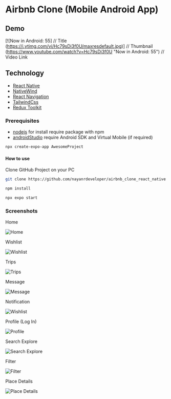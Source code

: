 # Airbnb Clone (Mobile Android App)

## Demo

[![Now in Android: 55]          // Title
(https://i.ytimg.com/vi/Hc79sDi3f0U/maxresdefault.jpg)] // Thumbnail
(https://www.youtube.com/watch?v=Hc79sDi3f0U "Now in Android: 55")    // Video Link

## Technology

- [React Native](https://reactnative.dev/)
- [NativeWind](https://www.nativewind.dev/)
- [React Navigation](https://reactnavigation.org/)
- [TailwindCss](https://tailwindcss.com/)
- [Redux Toolkit](https://redux-toolkit.js.org/)

### Prerequisites

* [nodejs](https://nodejs.org/en/download/) for install require package with npm
* [androidStudio](https://developer.android.com/studio) require Android SDK and Virtual Mobile (if required)

```bash
npx create-expo-app AwesomeProject
```

#### How to use

Clone GitHub Project on your PC

```bash
git clone https://github.com/nayanrdeveloper/airbnb_clone_react_native
```

```bash
npm install
```

```bash
npx expo start
```

### Screenshots

Home

![Home](screenshots/home_1.jpg)

Wishlist

![Wishlist](screenshots/wishlist_2.jpg)

Trips

![Trips](screenshots/trips_3.jpg)

Message

![Message](screenshots/message_4.jpg)

Notification

![Wishlist](screenshots/notification_5.jpg)

Profile (Log In)

![Profile](screenshots/profile_6.jpg)

Search Explore

![Search Explore](screenshots/search_explore_7.jpg)

Filter

![Filter](screenshots/filter_8.jpg)

Place Details

![Place Details](screenshots/place_details_9.jpg)

